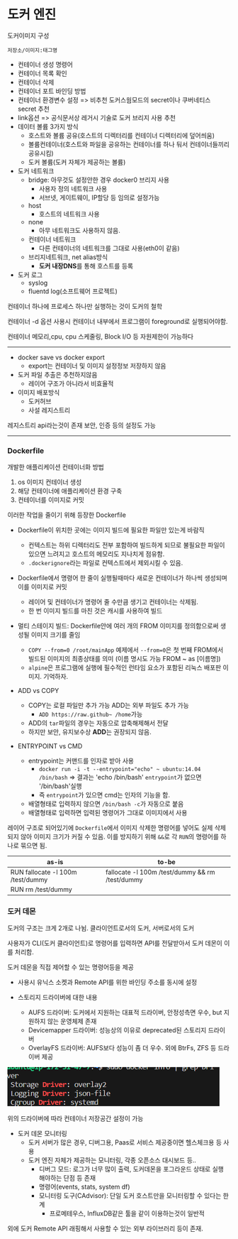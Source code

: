 # 도커 엔진

도커이미지 구성

```docker
저장소/이미지:태그명
```

- 컨테이너 생성 명령어
- 컨테이너 목록 확인
- 컨테이너 삭제
- 컨테이너 포트 바인딩 방법
- 컨테이너 환경변수 설정 => 비추천 도커스웜모드의 secret이나 쿠버네티스 secret 추천
- link옵션 => 공식문서상 레거시 기술로 도커 브리지 사용 추천
- 데이터 볼륨 3가지 방식
    - 호스트와 볼륨 공유(호스트의 디렉터리를 컨테이너 디렉터리에 덮어씌움)
    - 볼륨컨테이너(호스트와 파일을 공유하는 컨테이너를 하나 둬서 컨테이너들끼리 공유시킴)
    - 도커 볼륨(도커 자체가 제공하는 볼륨)
- 도커 네트워크
    - bridge: 아무것도 설정안한 경우 docker0 브리지 사용
        - 사용자 정의 네트워크 사용
        - 서브넷, 게이트웨이, IP할당 등 임의로 설정가능
    - host
        - 호스트의 네트워크 사용
    - none
        - 아무 네트워크도 사용하지 않음.
    - 컨테이너 네트워크
        - 다른 컨테이너의 네트워크를 그대로 사용(eth0이 같음)
    - 브리지네트워크, net alias방식
        - **도커 내장DNS**를 통해 호스트를 등록
- 도커 로그
    - syslog
    - fluentd log(소프트웨어 프로젝트)

컨테이너 하나에 프로세스 하나만 실행하는 것이 도커의 철학

컨테이너 -d 옵션 사용시 컨테이너 내부에서 프로그램이 foreground로 실행되어야함.

컨테이너 메모리,cpu, cpu 스케줄링, Block I/O 등 자원제한이 가능하다

-----

- docker save vs docker export
    - export는 컨테이너 및 이미지 설정정보 저장하지 않음
- 도커 파일 추출은 추천하지않음
    - 레이어 구조가 아니라서 비효율적
- 이미지 배포방식
    - 도커허브
    - 사설 레지스트리

레지스트리 api라는것이 존재 보안, 인증 등의 설정도 가능


-----

### Dockerfile

개발한 애플리케이션 컨테이너화 방법
1. os 이미지 컨테이너 생성
2. 해당 컨테이너에 애플리케이션 환경 구축
3. 컨테이너를 이미지로 커밋

이러한 작업을 줄이기 위해 등장한 Dockerfile

- Dockerfile이 위치한 곳에는 이미지 빌드에 필요한 파일만 있는게 바람직
    - 컨텍스트는 하위 디렉터리도 전부 포함하여 빌드하게 되므로 불필요한 파일이 있으면 느려지고 호스트의 메모리도 지나치게 점유함.
    - `.dockerignore`라는 파일로 컨텍스트에서 제외시킬 수 있음.

- Dockerfile에서 명령어 한 줄이 실행될때마다 새로운 컨테이너가 하나씩 생성되며 이를 이미지로 커밋
    - 레이어 및 컨테이너가 명령어 줄 수만큼 생기고 컨테이너는 삭제됨.
    - 한 번 이미지 빌드를 마친 것은 캐시를 사용하여 빌드

- 멀티 스테이지 빌드: Dockerfile안에 여러 개의 FROM 이미지를 정의함으로써 생성될 이미지 크기를 줄임
    - `COPY --from=0 /root/mainApp` 예제에서 `--from=0`은 첫 번째 FROM에서 빌드된 이미지의 최종상태를 의미 (이름 명시도 가능 FROM ~ as [이름명])
    - `alpine`은 프로그램에 실행에 필수적인 런타임 요소가 포함된 리눅스 배포판 이미지. 기억하자.
- ADD vs COPY
    - COPY는 로컬 파일만 추가 가능 ADD는 외부 파일도 추가 가능
        - `ADD https://raw.github~ /home`가능
    - ADD의 `tar`파일의 경우는 자동으로 압축해제해서 전달
    - 하지만 보안, 유지보수상 **ADD**는 권장되지 않음.
- ENTRYPOINT vs CMD
    - entrypoint는 커맨드를 인자로 받아 사용
        - `docker run -i -t --entrypoint="echo" ~ ubuntu:14.04 /bin/bash`
        => 결과는 'echo /bin/bash'  `entrypoint`가 없으면 '/bin/bash'실행
        - 즉 `entrypoint`가 있으면 cmd는 인자의 기능을 함.
    - 배열형태로 입력하지 않으면 `/bin/bash -c`가 자동으로 붙음
    - 배열형태로 입력하면 입력된 명령어가 그대로 이미지에서 사용

레이어 구조로 되어있기에 `Dockerfile`에서 이미지 삭제한 명령어를 넣어도 실제 삭제되지 않아 이미지 크기가 커질 수 있음.
이를 방지하기 위해 `&&`로 각 `RUN`의 명령어를 하나로 묶으면 됨.

|as-is|to-be|
|--|--|
|RUN fallocate -l 100m /test/dummy| fallocate -l 100m /test/dummy && rm /test/dummy
|RUN rm /test/dummy|


### 도커 데몬

도커의 구조는 크게 2개로 나뉨. 클라이언트로서의 도커, 서버로서의 도커

사용자가 CLI(도커 클라이언트)로 명령어를 입력하면 API를 전달받아서 도커 데몬이 이를 처리함.

도커 데몬을 직접 제어할 수 있는 명령어등을 제공

- 사용시 유닉스 소켓과 Remote API를 위한 바인딩 주소를 동시에 설정


- 스토리지 드라이버에 대한 내용
    - AUFS 드라이버: 도커에서 지원하는 대표적 드라이버, 안정성측면 우수, but 지원하지 않는 운영체제 존재
    - Devicemapper 드라이버: 성능상의 이유로 deprecated된 스토리지 드라이버
    - OverlayFS 드라이버: AUFS보다 성능이 좀 더 우수. 
    외에 BtrFs, ZFS 등 드라이버 제공

![alt text](image-3.png)

위의 드라이버에 따라 컨테이너 저장공간 설정이 가능

- 도커 데몬 모니터링
    - 도커 서버가 많은 경우, 디버그용, Paas로 서비스 제공중이면 헬스체크용 등 사용
    - 도커 엔진 자체가 제공하는 모니터링, 각종 오픈소스 대시보드 등..
        - 디버그 모드: 로그가 너무 많이 출력, 도커데몬을 포그라운드 상태로 실행 해야하는 단점 등 존재
        - 명령어(events, stats, system df)
        - 모니터링 도구(CAdvisor): 단일 도커 호스트만을 모니터링할 수 있다는 한계
            - 프로메테우스, InfluxDB같은 툴을 같이 이용하는것이 일반적

외에 도커 Remote API 래핑해서 사용할 수 있는 외부 라이브러리 등이 존재.

